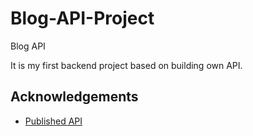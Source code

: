 # Blog-API-Project
Blog API 

It is my first backend project based on building own API.
## Acknowledgements

 - [Published API ](https://documenter.getpostman.com/view/23600775/2s9YJgTLWR)
